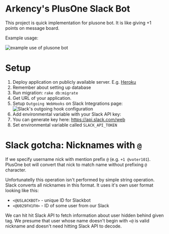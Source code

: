 # Arkency's PlusOne Slack Bot

This project is quick implementation for plusone bot. It is like giving +1 points on message board.

Example usage:

![example use of plusone bot](http://i.imgur.com/6loapQ5.png)

# Setup

1. Deploy application on publicly available server. E.g. [Heroku](http://heroku.com/)
  1. Remember about setting up database
  2. Run migration: `rake db:migrate`
2. Get URL of your application.
3. Setup `Outgoing WebHooks` on Slack Integrations page:
  ![Slack's outgoing hook configuration](http://i.imgur.com/osQIqaW.png)
4. Add environmental variable with your Slack API key:
  1. You can generate key here: https://api.slack.com/web
  2. Set environmental variable called `SLACK_API_TOKEN`

# Slack gotcha: Nicknames with `@`

If we specify username nick with mention prefix `@` (e.g. `+1 @voter101`). PlusOne bot will convert that nick to
match name without prefixing `@` character.

Unfortunatelly this operation isn't performed by simple string operation. Slack converts all
nicknames in this format. It uses it's own user format looking like this:

  * `<@USLACKBOT>` - unique ID for Slackbot
  * `<@U029FH1FH>` - ID of some user from our Slack

We can hit hit Slack API to fetch information about user hidden behind given tag. We presume that
user whose name doesn't begin with `<@` is valid nickname and doesn't need hitting Slack API to
decode.
